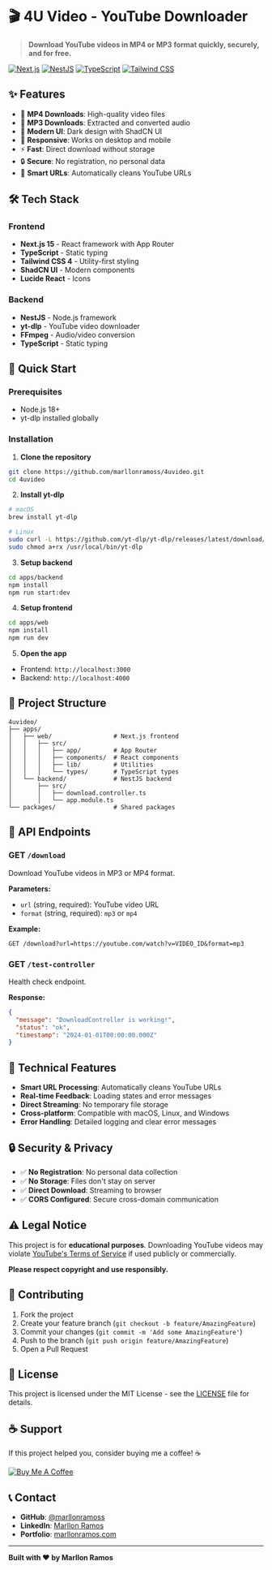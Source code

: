 # 🎬 4U Video - YouTube Downloader

> **Download YouTube videos in MP4 or MP3 format quickly, securely, and for free.**

[![Next.js](https://img.shields.io/badge/Next.js-15.4.4-black?style=flat-square&logo=next.js)](https://nextjs.org/)
[![NestJS](https://img.shields.io/badge/NestJS-10.0.0-red?style=flat-square&logo=nestjs)](https://nestjs.com/)
[![TypeScript](https://img.shields.io/badge/TypeScript-5.0-blue?style=flat-square&logo=typescript)](https://www.typescriptlang.org/)
[![Tailwind CSS](https://img.shields.io/badge/Tailwind_CSS-4.0-38B2AC?style=flat-square&logo=tailwind-css)](https://tailwindcss.com/)

## ✨ Features

- 🎥 **MP4 Downloads**: High-quality video files
- 🎵 **MP3 Downloads**: Extracted and converted audio
- 🎨 **Modern UI**: Dark design with ShadCN UI
- 📱 **Responsive**: Works on desktop and mobile
- ⚡ **Fast**: Direct download without storage
- 🔒 **Secure**: No registration, no personal data
- 🧹 **Smart URLs**: Automatically cleans YouTube URLs

## 🛠️ Tech Stack

### Frontend
- **Next.js 15** - React framework with App Router
- **TypeScript** - Static typing
- **Tailwind CSS 4** - Utility-first styling
- **ShadCN UI** - Modern components
- **Lucide React** - Icons

### Backend
- **NestJS** - Node.js framework
- **yt-dlp** - YouTube video downloader
- **FFmpeg** - Audio/video conversion
- **TypeScript** - Static typing

## 🚀 Quick Start

### Prerequisites
- Node.js 18+
- yt-dlp installed globally

### Installation

1. **Clone the repository**
```bash
git clone https://github.com/marllonramoss/4uvideo.git
cd 4uvideo
```

2. **Install yt-dlp**
```bash
# macOS
brew install yt-dlp

# Linux
sudo curl -L https://github.com/yt-dlp/yt-dlp/releases/latest/download/yt-dlp -o /usr/local/bin/yt-dlp
sudo chmod a+rx /usr/local/bin/yt-dlp
```

3. **Setup backend**
```bash
cd apps/backend
npm install
npm run start:dev
```

4. **Setup frontend**
```bash
cd apps/web
npm install
npm run dev
```

5. **Open the app**
- Frontend: `http://localhost:3000`
- Backend: `http://localhost:4000`

## 📁 Project Structure

```
4uvideo/
├── apps/
│   ├── web/                 # Next.js frontend
│   │   ├── src/
│   │   │   ├── app/         # App Router
│   │   │   ├── components/  # React components
│   │   │   ├── lib/         # Utilities
│   │   │   └── types/       # TypeScript types
│   └── backend/             # NestJS backend
│       ├── src/
│       │   ├── download.controller.ts
│       │   └── app.module.ts
└── packages/                # Shared packages
```

## 🔧 API Endpoints

### GET `/download`
Download YouTube videos in MP3 or MP4 format.

**Parameters:**
- `url` (string, required): YouTube video URL
- `format` (string, required): `mp3` or `mp4`

**Example:**
```
GET /download?url=https://youtube.com/watch?v=VIDEO_ID&format=mp3
```

### GET `/test-controller`
Health check endpoint.

**Response:**
```json
{
  "message": "DownloadController is working!",
  "status": "ok",
  "timestamp": "2024-01-01T00:00:00.000Z"
}
```

## 🎯 Technical Features

- **Smart URL Processing**: Automatically cleans YouTube URLs
- **Real-time Feedback**: Loading states and error messages
- **Direct Streaming**: No temporary file storage
- **Cross-platform**: Compatible with macOS, Linux, and Windows
- **Error Handling**: Detailed logging and clear error messages

## 🔒 Security & Privacy

- ✅ **No Registration**: No personal data collection
- ✅ **No Storage**: Files don't stay on server
- ✅ **Direct Download**: Streaming to browser
- ✅ **CORS Configured**: Secure cross-domain communication

## ⚠️ Legal Notice

This project is for **educational purposes**. Downloading YouTube videos may violate [YouTube's Terms of Service](https://www.youtube.com/t/terms) if used publicly or commercially.

**Please respect copyright and use responsibly.**

## 🤝 Contributing

1. Fork the project
2. Create your feature branch (`git checkout -b feature/AmazingFeature`)
3. Commit your changes (`git commit -m 'Add some AmazingFeature'`)
4. Push to the branch (`git push origin feature/AmazingFeature`)
5. Open a Pull Request

## 📝 License

This project is licensed under the MIT License - see the [LICENSE](LICENSE) file for details.

## ☕ Support

If this project helped you, consider buying me a coffee! ☕

[![Buy Me A Coffee](https://img.shields.io/badge/Buy%20Me%20A%20Coffee-FFDD00?style=for-the-badge&logo=buy-me-a-coffee&logoColor=black)](https://buymeacoffee.com/marllondev)

## 📞 Contact

- **GitHub**: [@marllonramoss](https://github.com/marllonramoss)
- **LinkedIn**: [Marllon Ramos](https://www.linkedin.com/in/marllonramos/)
- **Portfolio**: [marllonramos.com](https://marllonramos.com/)

---

**Built with ❤️ by Marllon Ramos**
